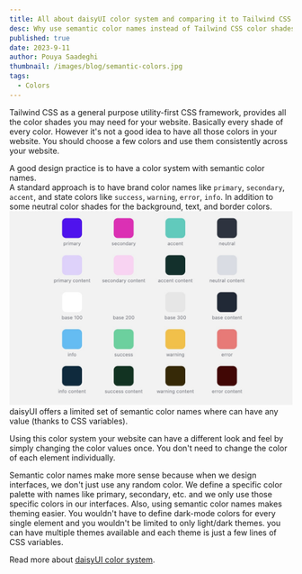 ```yaml
---
title: All about daisyUI color system and comparing it to Tailwind CSS color names
desc: Why use semantic color names instead of Tailwind CSS color shades? Accessing to all color shades or using a color system... Which one is better?
published: true
date: 2023-9-11
author: Pouya Saadeghi
thumbnail: /images/blog/semantic-colors.jpg
tags:
  - Colors
---
```


Tailwind CSS as a general purpose utility-first CSS framework, provides all the color shades you may need for your website. Basically every shade of every color. However it's not a good idea to have all those colors in your website. You should choose a few colors and use them consistently across your website.

A good design practice is to have a color system with semantic color names.  
A standard approach is to have brand color names like `primary`, `secondary`, `accent`, and state colors like `success`, `warning`, `error`, `info`. In addition to some neutral color shades for the background, text, and border colors.
![Semantic colors](/images/blog/daisyui-semantic-colors.jpg)
daisyUI offers a limited set of semantic color names where can have any value (thanks to CSS variables).

Using this color system your website can have a different look and feel by simply changing the color values once. You don't need to change the color of each element individually.

Semantic color names make more sense because when we design interfaces, we don't just use any random color. We define a specific color palette with names like primary, secondary, etc. and we only use those specific colors in our interfaces. Also, using semantic color names makes theming easier. You wouldn't have to define dark-mode colors for every single element and you wouldn't be limited to only light/dark themes. you can have multiple themes available and each theme is just a few lines of CSS variables.

Read more about [daisyUI color system](https://daisyui.com/docs/colors).
